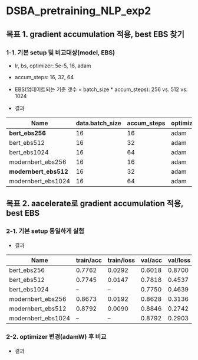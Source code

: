 # DSBA_pretraining_NLP_exp2

## 목표 1. gradient accumulation 적용, best EBS 찾기

### 1-1. 기본 setup 및 비교대상(model, EBS)
  - lr, bs, optimizer: 5e-5, 16, adam
  - accum_steps: 16, 32, 64
  - EBS(업데이트되는 기준 갯수 = batch_size * accum_steps): 256 vs. 512 vs. 1024

- 결과
  
| Name               | data.batch_size | accum_steps | optimizer | lr      | train/acc | train/loss | val/acc | val/loss | test/acc | test/loss |
|--------------------|-----------------|-------------|-----------|---------|-----------|------------|---------|----------|----------|-----------|
| **bert_ebs256**        | 16              | 16          | adam      | 0.00005 | 0.8125    | 0.4442     | 0.7834  | 0.4706   | **0.8590**   | 0.3186    |
| bert_ebs512        | 16              | 32          | adam      | 0.00005 | 0.8438    | 0.3463     | 0.8378  | 0.3742   | 0.8582   | 0.3207    |
| bert_ebs1024       | 16              | 64          | adam      | 0.00005 | 0.8906    | 0.2660     | 0.8676  | 0.3071   | 0.8688   | 0.3014    |
| modernbert_ebs256  | 16              | 16          | adam      | 0.00005 | 0.9219    | 0.2016     | 0.8962  | 0.2482   | 0.8994   | 0.2460    |
| **modernbert_ebs512**  | 16              | 32          | adam      | 0.00005 | 0.9375    | 0.1574     | 0.9076  | 0.2249   | **0.9054**   | 0.2308    |
| modernbert_ebs1024 | 16              | 64          | adam      | 0.00005 | 0.9531    | 0.1282     | 0.9050  | 0.2392   | 0.9040   | 0.2420    |


  
## 목표 2. aacelerate로 gradient accumulation 적용, best EBS
### 2-1. 기본 setup 동일하게 실험
- 결과

| Name               | train/acc | train/loss | val/acc | val/loss | test/acc | test/loss |
|--------------------|-----------|------------|---------|----------|----------|-----------|
| bert_ebs256        | 0.7762    | 0.0292     | 0.6018  | 0.8700   | **0.8138**   | 0.4088    |
| bert_ebs512        | 0.7745    | 0.0147     | 0.7818  | 0.4537   | 0.8122   | 0.4079    |
| bert_ebs1024       | –         | –          | 0.7750  | 0.4639   | 0.7812   | 0.4644    |
| modernbert_ebs256  | 0.8673    | 0.0192     | 0.8628  | 0.3136   | 0.8870   | 0.2716    |
| modernbert_ebs512  | 0.8792    | 0.0090     | 0.8846  | 0.2742   | **0.8898**   | 0.2702    |
| modernbert_ebs1024 | –         | –          | 0.8792  | 0.2903   | 0.8840   | 0.2881    |

### 2-2. optimizer 변경(adamW) 후 비교

- 결과

